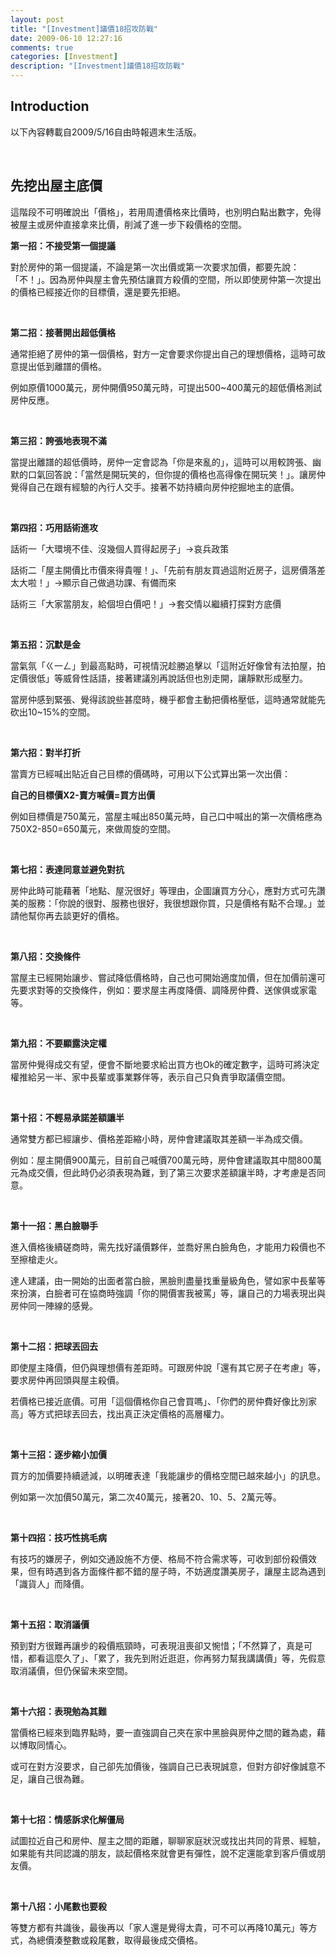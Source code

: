 ```yaml
---
layout: post
title: "[Investment]議價18招攻防戰"
date: 2009-06-10 12:27:16
comments: true
categories: [Investment]
description: "[Investment]議價18招攻防戰"
---
```

<h2>Introduction</h2><p>以下內容轉載自2009/5/16自由時報週末生活版。</p><p> </p><h2>先挖出屋主底價</h2><p>這階段不可明確說出「價格」，若用周遭價格來比價時，也別明白點出數字，免得被屋主或房仲直接拿來比價，削減了進一步下殺價格的空間。</p><p><strong>第一招：不接受第一個提議</strong></p><p>對於房仲的第一個提議，不論是第一次出價或第一次要求加價，都要先說：「不！」。因為房仲與屋主會先預估讓買方殺價的空間，所以即使房仲第一次提出的價格已經接近你的目標價，還是要先拒絕。</p><p> </p><p><strong>第二招：接著開出超低價格</strong></p><p>通常拒絕了房仲的第一個價格，對方一定會要求你提出自己的理想價格，這時可故意提出低到離譜的價格。</p><p>例如原價1000萬元，房仲開價950萬元時，可提出500~400萬元的超低價格測試房仲反應。</p><p> </p><p><strong>第三招：誇張地表現不滿</strong></p><p>當提出離譜的超低價時，房仲一定會認為「你是來亂的」，這時可以用較誇張、幽默的口氣回答說：「當然是開玩笑的，但你提的價格也高得像在開玩笑！」。讓房仲覺得自己在跟有經驗的內行人交手。接著不妨持續向房仲挖掘地主的底價。</p><p> </p><p><strong>第四招：巧用話術進攻</strong></p><p>話術一「大環境不佳、沒幾個人買得起房子」→哀兵政策</p><p>話術二「屋主開價比市價來得貴喔！」、「先前有朋友買過這附近房子，這房價落差太大啦！」→顯示自己做過功課、有備而來</p><p>話術三「大家當朋友，給個坦白價吧！」→套交情以繼續打探對方底價</p><p> </p><p><strong>第五招：沉默是金</strong></p><p>當氣氛「ㄍ一ㄥ」到最高點時，可視情況趁勝追擊以「這附近好像曾有法拍屋，拍定價很低」等威脅性話語，接著建議別再說話但也別走開，讓靜默形成壓力。</p><p>當房仲感到緊張、覺得該說些甚麼時，機乎都會主動把價格壓低，這時通常就能先砍出10~15%的空間。</p><p> </p><p><strong>第六招：對半打折</strong></p><p>當賣方已經喊出貼近自己目標的價碼時，可用以下公式算出第一次出價：</p><p><strong>自己的目標價X2-賣方喊價=買方出價</strong></p><p>例如目標價是750萬元，當屋主喊出850萬元時，自己口中喊出的第一次價格應為750X2-850=650萬元，來做周旋的空間。</p><p> </p><p><strong>第七招：表達同意並避免對抗</strong></p><p>房仲此時可能藉著「地點、屋況很好」等理由，企圖讓買方分心，應對方式可先讚美的服務：「你說的很對、服務也很好，我很想跟你買，只是價格有點不合理。」並請他幫你再去談更好的價格。</p><p> </p><p><strong>第八招：交換條件</strong></p><p>當屋主已經開始讓步、嘗試降低價格時，自己也可開始適度加價，但在加價前還可先要求對等的交換條件，例如：要求屋主再度降價、調降房仲費、送傢俱或家電等。</p><p> </p><p><strong>第九招：不要顯露決定權</strong></p><p>當房仲覺得成交有望，便會不斷地要求給出買方也Ok的確定數字，這時可將決定權推給另一半、家中長輩或事業夥伴等，表示自己只負責爭取議價空間。</p><p> </p><p><strong>第十招：不輕易承諾差額讓半</strong></p><p>通常雙方都已經讓步、價格差距縮小時，房仲會建議取其差額一半為成交價。</p><p>例如：屋主開價900萬元，目前自己喊價700萬元時，房仲會建議取其中間800萬元為成交價，但此時仍必須表現為難，到了第三次要求差額讓半時，才考慮是否同意。</p><p> </p><p><strong>第十一招：黑白臉聯手</strong></p><p>進入價格後續磋商時，需先找好議價夥伴，並喬好黑白臉角色，才能用力殺價也不至擦槍走火。</p><p>達人建議，由一開始的出面者當白臉，黑臉則盡量找重量級角色，譬如家中長輩等來扮演，白臉者可在協商時強調「你的開價害我被罵」等，讓自己的力場表現出與房仲同一陣線的感覺。</p><p> </p><p><strong>第十二招：把球丟回去</strong></p><p>即使屋主降價，但仍與理想價有差距時。可跟房仲說「還有其它房子在考慮」等，要求房仲再回頭與屋主殺價。</p><p>若價格已接近底價。可用「這個價格你自己會買嗎」、「你們的房仲費好像比別家高」等方式把球丟回去，找出真正決定價格的高層權力。</p><p> </p><p><strong>第十三招：逐步縮小加價</strong></p><p>買方的加價要持續遞減，以明確表達「我能讓步的價格空間已越來越小」的訊息。</p><p>例如第一次加價50萬元，第二次40萬元，接著20、10、5、2萬元等。</p><p> </p><p><strong>第十四招：技巧性挑毛病</strong></p><p>有技巧的嫌房子，例如交通設施不方便、格局不符合需求等，可收到部份殺價效果，但有時遇到各方面條件都不錯的屋子時，不妨適度讚美房子，讓屋主認為遇到「識貨人」而降價。</p><p> </p><p><strong>第十五招：取消議價</strong></p><p>預到對方很難再讓步的殺價瓶頸時，可表現沮喪卻又惋惜；「不然算了，真是可惜，都看這麼久了」、「累了，我先到附近逛逛，你再努力幫我講講價」等，先假意取消議價，但仍保留未來空間。</p><p> </p><p><strong>第十六招：表現勉為其難</strong></p><p>當價格已經來到臨界點時，要一直強調自己夾在家中黑臉與房仲之間的難為處，藉以博取同情心。</p><p>或可在對方沒要求，自己卻先加價後，強調自己已表現誠意，但對方卻好像誠意不足，讓自己很為難。</p><p> </p><p><strong>第十七招：情感訴求化解僵局</strong></p><p>試圖拉近自己和房仲、屋主之間的距離，聊聊家庭狀況或找出共同的背景、經驗，如果能有共同認識的朋友，談起價格來就會更有彈性，說不定還能拿到客戶價或朋友價。</p><p> </p><p><strong>第十八招：小尾數也要殺</strong></p><p>等雙方都有共識後，最後再以「家人還是覺得太貴，可不可以再降10萬元」等方式，為總價湊整數或殺尾數，取得最後成交價格。</p>